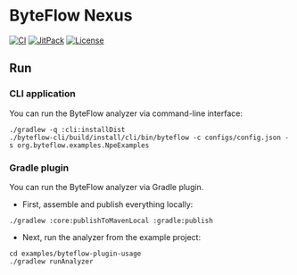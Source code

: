 # ByteFlow Nexus

[![CI](https://github.com/UnitTestBot/byteflow/actions/workflows/ci.yml/badge.svg)](https://github.com/UnitTestBot/byteflow/actions/workflows/ci.yml)
[![JitPack](https://jitpack.io/v/UnitTestBot/byteflow.svg)](https://jitpack.io/p/UnitTestBot/byteflow)
[![License](https://img.shields.io/github/license/UnitTestBot/byteflow)](LICENSE)

## Run

### CLI application

You can run the ByteFlow analyzer via command-line interface:

```shell
./gradlew -q :cli:installDist
./byteflow-cli/build/install/cli/bin/byteflow -c configs/config.json -s org.byteflow.examples.NpeExamples
```

### Gradle plugin

You can run the ByteFlow analyzer via Gradle plugin.

- First, assemble and publish everything locally:

```shell
./gradlew :core:publishToMavenLocal :gradle:publish
```

- Next, run the analyzer from the example project:

```shell
cd examples/byteflow-plugin-usage
./gradlew runAnalyzer
```
